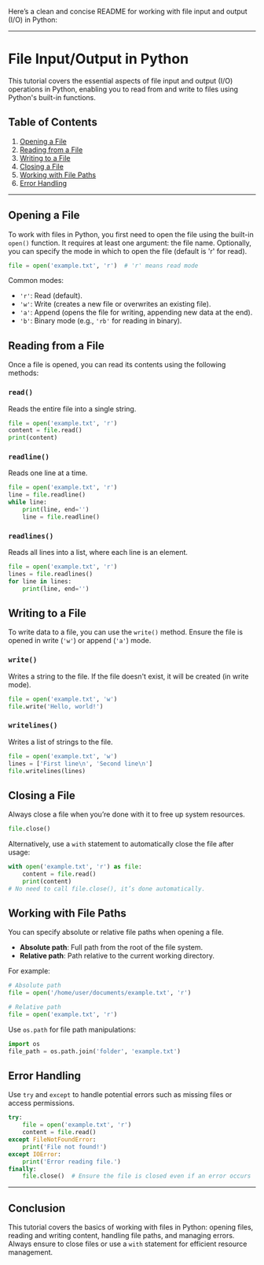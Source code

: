 Here’s a clean and concise README for working with file input and output (I/O) in Python:

---

# File Input/Output in Python

This tutorial covers the essential aspects of file input and output (I/O) operations in Python, enabling you to read from and write to files using Python's built-in functions.

## Table of Contents
1. [Opening a File](#opening-a-file)
2. [Reading from a File](#reading-from-a-file)
3. [Writing to a File](#writing-to-a-file)
4. [Closing a File](#closing-a-file)
5. [Working with File Paths](#working-with-file-paths)
6. [Error Handling](#error-handling)

---

## Opening a File

To work with files in Python, you first need to open the file using the built-in `open()` function. It requires at least one argument: the file name. Optionally, you can specify the mode in which to open the file (default is 'r' for read).

```python
file = open('example.txt', 'r')  # 'r' means read mode
```

Common modes:
- `'r'`: Read (default).
- `'w'`: Write (creates a new file or overwrites an existing file).
- `'a'`: Append (opens the file for writing, appending new data at the end).
- `'b'`: Binary mode (e.g., `'rb'` for reading in binary).

## Reading from a File

Once a file is opened, you can read its contents using the following methods:

### `read()`
Reads the entire file into a single string.

```python
file = open('example.txt', 'r')
content = file.read()
print(content)
```

### `readline()`
Reads one line at a time.

```python
file = open('example.txt', 'r')
line = file.readline()
while line:
    print(line, end='')
    line = file.readline()
```

### `readlines()`
Reads all lines into a list, where each line is an element.

```python
file = open('example.txt', 'r')
lines = file.readlines()
for line in lines:
    print(line, end='')
```

## Writing to a File

To write data to a file, you can use the `write()` method. Ensure the file is opened in write (`'w'`) or append (`'a'`) mode.

### `write()`
Writes a string to the file. If the file doesn't exist, it will be created (in write mode).

```python
file = open('example.txt', 'w')
file.write('Hello, world!')
```

### `writelines()`
Writes a list of strings to the file.

```python
file = open('example.txt', 'w')
lines = ['First line\n', 'Second line\n']
file.writelines(lines)
```

## Closing a File

Always close a file when you’re done with it to free up system resources.

```python
file.close()
```

Alternatively, use a `with` statement to automatically close the file after usage:

```python
with open('example.txt', 'r') as file:
    content = file.read()
    print(content)
# No need to call file.close(), it’s done automatically.
```

## Working with File Paths

You can specify absolute or relative file paths when opening a file.

- **Absolute path**: Full path from the root of the file system.
- **Relative path**: Path relative to the current working directory.

For example:
```python
# Absolute path
file = open('/home/user/documents/example.txt', 'r')

# Relative path
file = open('example.txt', 'r')
```

Use `os.path` for file path manipulations:
```python
import os
file_path = os.path.join('folder', 'example.txt')
```

## Error Handling

Use `try` and `except` to handle potential errors such as missing files or access permissions.

```python
try:
    file = open('example.txt', 'r')
    content = file.read()
except FileNotFoundError:
    print('File not found!')
except IOError:
    print('Error reading file.')
finally:
    file.close()  # Ensure the file is closed even if an error occurs
```

---

## Conclusion

This tutorial covers the basics of working with files in Python: opening files, reading and writing content, handling file paths, and managing errors. Always ensure to close files or use a `with` statement for efficient resource management.
